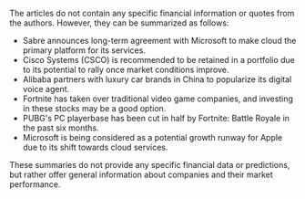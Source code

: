 The articles do not contain any specific financial information or quotes from the authors. However, they can be summarized as follows:

* Sabre announces long-term agreement with Microsoft to make cloud the primary platform for its services.
* Cisco Systems (CSCO) is recommended to be retained in a portfolio due to its potential to rally once market conditions improve.
* Alibaba partners with luxury car brands in China to popularize its digital voice agent.
* Fortnite has taken over traditional video game companies, and investing in these stocks may be a good option.
* PUBG's PC playerbase has been cut in half by Fortnite: Battle Royale in the past six months.
* Microsoft is being considered as a potential growth runway for Apple due to its shift towards cloud services.

These summaries do not provide any specific financial data or predictions, but rather offer general information about companies and their market performance.